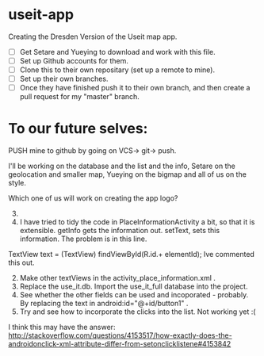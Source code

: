 # useit-app
Creating the Dresden Version of the Useit map app. 
- [ ] Get Setare and Yueying to download and work with this file. 
- [ ] Set up Github accounts for them.
- [ ] Clone this to their own repositary (set up a remote to mine). 
- [ ] Set up their own branches. 
- [ ] Once they have finished push it to their own branch, and then create a pull request for my "master" branch. 

# To our future selves: 

PUSH mine to github by going on VCS-> git-> push. 

I'll be working on the database and the list and the info, Setare on the geolocation and smaller map, Yueying on the bigmap and all of us on the style. 

Which one of us will work on creating the app logo? 


 
 
3)  
1) I have  tried to tidy the code in PlaceInformationActivity a bit, so that it is extensible. getInfo gets the information out. setText, sets this information.  The problem is in this line.  

 TextView text = (TextView) findViewById(R.id.+ elementId);
 Ive commented this out. 

2) Make other textViews in the  activity_place_information.xml . 
1)  Replace the use_it.db. Import the use_it_full database into the project. 
2) See whether the other fields can be used and incoporated - probably. By replacing the text in android:id="@+id/button1" .   
3) Try and see how to incorporate the clicks into the list. Not working yet :(  

I think this may have the answer: 
http://stackoverflow.com/questions/4153517/how-exactly-does-the-androidonclick-xml-attribute-differ-from-setonclicklistene#4153842 

